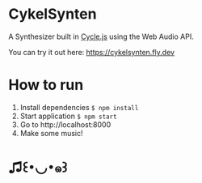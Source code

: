 # CykelSynten

A Synthesizer built in [Cycle.js](https://cycle.js.org/) using the Web Audio API.

You can try it out here: <https://cykelsynten.fly.dev>

# How to run

1. Install dependencies `$ npm install`
1. Start application `$ npm start`
1. Go to http://localhost:8000
1. Make some music!

# ♫꒰･◡･๑꒱

